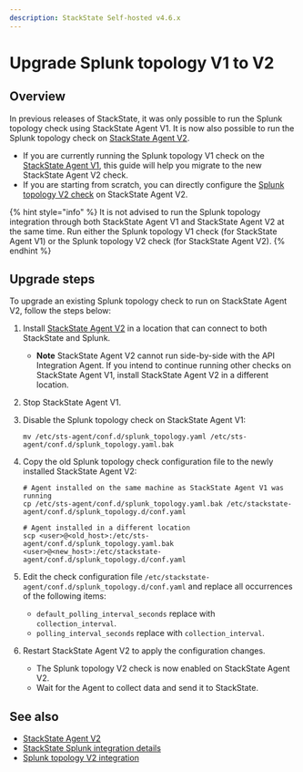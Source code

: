 ```yaml
---
description: StackState Self-hosted v4.6.x
---
```


# Upgrade Splunk topology V1 to V2

## Overview

In previous releases of StackState, it was only possible to run the Splunk topology check using StackState Agent V1. It is now also possible to run the Splunk topology check on [StackState Agent V2](../../../setup/agent/about-stackstate-agent.md).

* If you are currently running the Splunk topology V1 check on the [StackState Agent V1](../../../setup/agent/agent-v1.md), this guide will help you migrate to the new StackState Agent V2 check.
* If you are starting from scratch, you can directly configure the [Splunk topology V2 check](splunk_topology_v2.md) on StackState Agent V2.

{% hint style="info" %}
It is not advised to run the Splunk topology integration through both StackState Agent V1 and StackState Agent V2 at the same time. Run either the Splunk topology V1 check \(for StackState Agent V1\) or the Splunk topology V2 check \(for StackState Agent V2\).
{% endhint %}

## Upgrade steps

To upgrade an existing Splunk topology check to run on StackState Agent V2, follow the steps below:

1. Install [StackState Agent V2](../../../setup/agent/about-stackstate-agent.md) in a location that can connect to both StackState and Splunk.
   * **Note** StackState Agent V2 cannot run side-by-side with the API Integration Agent. If you intend to continue running other checks on StackState Agent V1, install StackState Agent V2 in a different location.
2. Stop StackState Agent V1.
3. Disable the Splunk topology check on StackState Agent V1:

   ```text
   mv /etc/sts-agent/conf.d/splunk_topology.yaml /etc/sts-agent/conf.d/splunk_topology.yaml.bak
   ```

4. Copy the old Splunk topology check configuration file to the newly installed StackState Agent V2:

   ```text
   # Agent installed on the same machine as StackState Agent V1 was running 
   cp /etc/sts-agent/conf.d/splunk_topology.yaml.bak /etc/stackstate-agent/conf.d/splunk_topology.d/conf.yaml

   # Agent installed in a different location
   scp <user>@<old_host>:/etc/sts-agent/conf.d/splunk_topology.yaml.bak <user>@<new_host>:/etc/stackstate-agent/conf.d/splunk_topology.d/conf.yaml
   ```

5. Edit the check configuration file `/etc/stackstate-agent/conf.d/splunk_topology.d/conf.yaml` and replace all occurrences of the following items:
   * `default_polling_interval_seconds` replace with `collection_interval`.
   * `polling_interval_seconds` replace with `collection_interval`.
6. Restart StackState Agent V2 to apply the configuration changes.
   * The Splunk topology V2 check is now enabled on StackState Agent V2.
   * Wait for the Agent to collect data and send it to StackState.

## See also

* [StackState Agent V2](../../../setup/agent/about-stackstate-agent.md)
* [StackState Splunk integration details](splunk_stackpack.md)
* [Splunk topology V2 integration](splunk_topology_v2.md)

